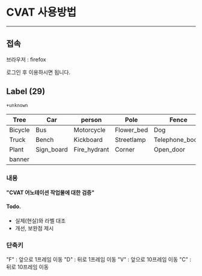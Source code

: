 # CVAT 사용방법
---
## 접속
브라우저 : firefox

로그인 후 이용하시면 됩니다.
## Label (29)
	+unknown

| Tree    | Car        | person       | Pole       | Fence           | Utility_pole | Bollard      |
| ------- | ---------- | ------------ | ---------- | --------------- | ------------ | ------------ |
| Bicycle | Bus        | Motorcycle   | Flower_bed | Dog             | Bus_stop     | Traffic_cone |
| Truck   | Bench      | Kickboard    | Streetlamp | Telephone_booth | Trash        | Fire_plug    |
| Plant   | Sign_board | Fire_hydrant | Corner     | Open_door       | Mailbox      | Unknown      |
| banner  |            |              |            |                 |              |              |

### 내용
**"CVAT 어노테이션 작업물에 대한 검증"**
#### Todo.
-  실제(현실)와 라벨 대조
-  개선, 보완점 제시 
### 단축키
"F" : 앞으로 1프레임 이동
"D" : 뒤로 1프레임 이동
"V" : 앞으로 10프레임 이동
"C" : 뒤로 10프레임 이동
